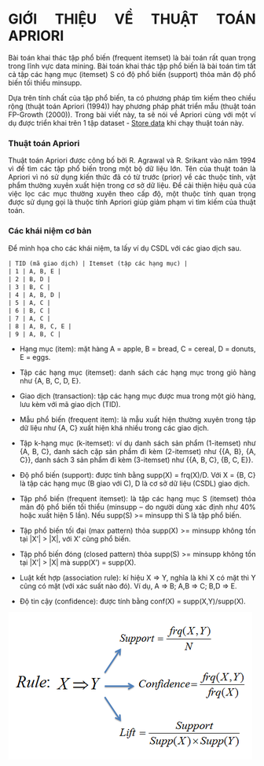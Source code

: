 <div align="justify">

# GIỚI THIỆU VỀ THUẬT TOÁN APRIORI

Bài toán khai thác tập phổ biến (frequent itemset) là bài toán rất quan trọng trong lĩnh vực data mining. Bài toán khai thác tập phổ biến là bài toán tìm tất cả tập các hạng mục (itemset) S có độ phổ biến (support) thỏa mãn độ phổ biến tối thiểu minsupp.

Dựa trên tính chất của tập phổ biến, ta có phương pháp tìm kiếm theo chiều rộng (thuật toán Apriori (1994)) hay phương pháp phát triển mẫu (thuật toán FP-Growth (2000)). Trong bài viết này, ta sẽ nói về Apriori cùng với một ví dụ được triển khai trên 1 tập dataset - [Store data](https://github.com/caoboiloi/Mining-Of-Massive-Datasets/blob/main/Spark%20-%20Apriori%20Algorithm/store_data.csv) khi chạy thuật toán này.

### Thuật toán Apriori

Thuật toán Apriori được công bố bởi R. Agrawal và R. Srikant vào năm 1994 vì để tìm các tập phổ biến trong một bộ dữ liệu lớn. Tên của thuật toán là Apriori vì nó sử dụng kiến thức đã có từ trước (prior) về các thuộc tính, vật phẩm thường xuyên xuất hiện trong cơ sở dữ liệu. Để cải thiện hiệu quả của việc lọc các mục thường xuyên theo cấp độ, một thuộc tính quan trọng được sử dụng gọi là thuộc tính Apriori giúp giảm phạm vi tìm kiếm của thuật toán.

### Các khái niệm cơ bản

Để minh họa cho các khái niệm, ta lấy ví dụ CSDL với các giao dịch sau. 
```note
| TID (mã giao dịch) | Itemset (tập các hạng mục) |
| 1 | A, B, E |
| 2 | B, D |
| 3 | B, C |
| 4 | A, B, D |
| 5 | A, C |
| 6 | B, C |
| 7 | A, C |
| 8 | A, B, C, E |
| 9 | A, B, C |
```
* Hạng mục (item): mặt hàng A = apple, B = bread, C = cereal, D = donuts, E = eggs.

* Tập các hạng mục (itemset): danh sách các hạng mục trong giỏ hàng như {A, B, C, D, E}.

* Giao dịch (transaction): tập các hạng mục được mua trong một giỏ hàng, lưu kèm với mã giao dịch (TID).

* Mẫu phổ biến (frequent item): là mẫu xuất hiện thường xuyên trong tập dữ liệu như {A, C} xuất hiện khá nhiều trong các giao dịch.

* Tập k-hạng mục (k-itemset): ví dụ danh sách sản phẩm (1-itemset) như {A, B, C}, danh sách cặp sản phẩm đi kèm (2-itemset) như {{A, B}, {A, C}}, danh sách 3 sản phẩm đi kèm (3-itemset) như {{A, B, C}, {B, C, E}}.

* Độ phổ biến (support): được tính bằng supp(X) = frq(X)/D. Với X = {B, C} là tập các hạng mục (B giao với C), D là cơ sở dữ liệu (CSDL) giao dịch.

* Tập phổ biến (frequent itemset): là tập các hạng mục S (itemset) thỏa mãn độ phổ biến tối thiểu (minsupp – do người dùng xác định như 40% hoặc xuất hiện 5 lần). Nếu supp(S) >= minsupp thì S là tập phổ biến.

* Tập phổ biến tối đại (max pattern) thỏa supp(X)  >= minsupp không tồn tại |X’| > |X|, với X’ cũng phổ biến.

* Tập phổ biến đóng (closed pattern) thỏa supp(S)  >= minsupp không tồn tại |X’| > |X| mà supp(X’) = supp(X).

* Luật kết hợp (association rule): kí hiệu X => Y, nghĩa là khi X có mặt thì Y cũng có mặt (với xác suất nào đó). Ví dụ, A => B; A,B => C; B,D => E.

* Độ tin cậy (confidence): được tính bằng conf(X) = supp(X,Y)/supp(X).

![SparkApriori](../Image/Spark_Apriori_2.png)

</div>
